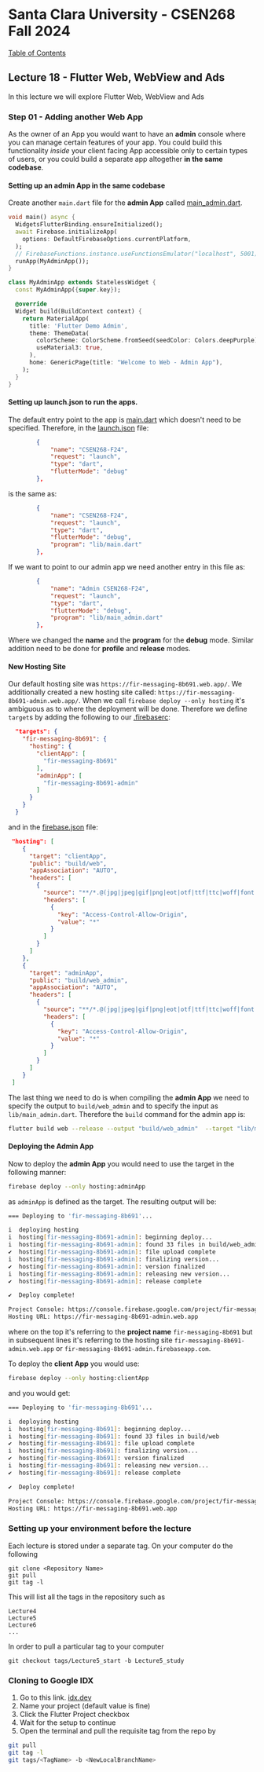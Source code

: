# Santa Clara University - CSEN268 Fall 2024

[Table of Contents](/toc.md)


## Lecture 18 - Flutter Web, WebView and Ads
In this lecture we will explore Flutter Web, WebView and Ads

### Step 01 - Adding another Web App
As the owner of an App you would want to have an **admin** console where you can manage certain features of your app. You could build this functionality *inside* your client facing App accessible only to certain types of users, or you could build a separate app altogether **in the same codebase**.

#### Setting up an admin App in the same codebase
Create another `main.dart` file for the **admin App** called [main_admin.dart](/main_admin.dart).
```dart
void main() async {
  WidgetsFlutterBinding.ensureInitialized();
  await Firebase.initializeApp(
    options: DefaultFirebaseOptions.currentPlatform,
  );
  // FirebaseFunctions.instance.useFunctionsEmulator("localhost", 5001);
  runApp(MyAdminApp());
}

class MyAdminApp extends StatelessWidget {
  const MyAdminApp({super.key});

  @override
  Widget build(BuildContext context) {
    return MaterialApp(
      title: 'Flutter Demo Admin',
      theme: ThemeData(
        colorScheme: ColorScheme.fromSeed(seedColor: Colors.deepPurple),
        useMaterial3: true,
      ),
      home: GenericPage(title: "Welcome to Web - Admin App"),
    );
  }
}
```

#### Setting up launch.json to run the apps.
The default entry point to the app is [main.dart](/lib/main.dart) which doesn't need to be specified. Therefore, in the [launch.json](/.vscode/launch.json) file:
```json
        {
            "name": "CSEN268-F24",
            "request": "launch",
            "type": "dart",
            "flutterMode": "debug"
        },
```
is the same as:
```json
        {
            "name": "CSEN268-F24",
            "request": "launch",
            "type": "dart",
            "flutterMode": "debug",
            "program": "lib/main.dart"
        },
```

If we want to point to our admin app we need another entry in this file as:
```json
        {
            "name": "Admin CSEN268-F24",
            "request": "launch",
            "type": "dart",
            "flutterMode": "debug",
            "program": "lib/main_admin.dart"
        },
```
Where we changed the **name** and the **program** for the **debug** mode. Similar addition need to be done for **profile** and **release** modes.

#### New Hosting Site
Our default hosting site was `https://fir-messaging-8b691.web.app/`. We additionally created a new hosting site called: `https://fir-messaging-8b691-admin.web.app/`. When we call `firebase deploy --only hosting` it's ambiguous as to where the deployment will be done. Therefore we define `target`s by adding the following to our [.firebaserc](/.firebaserc):
```json
  "targets": {
    "fir-messaging-8b691": {
      "hosting": {
        "clientApp": [
          "fir-messaging-8b691"
        ],
        "adminApp": [
          "fir-messaging-8b691-admin"
        ]
      }
    }
  }
```
and in the [firebase.json](/firebase.json) file:
```json
 "hosting": [
    {
      "target": "clientApp",
      "public": "build/web",
      "appAssociation": "AUTO",
      "headers": [
        {
          "source": "**/*.@(jpg|jpeg|gif|png|eot|otf|ttf|ttc|woff|font.css)",
          "headers": [
            {
              "key": "Access-Control-Allow-Origin",
              "value": "*"
            }
          ]
        }
      ]
    },
    {
      "target": "adminApp",
      "public": "build/web_admin",
      "appAssociation": "AUTO",
      "headers": [
        {
          "source": "**/*.@(jpg|jpeg|gif|png|eot|otf|ttf|ttc|woff|font.css)",
          "headers": [
            {
              "key": "Access-Control-Allow-Origin",
              "value": "*"
            }
          ]
        }
      ]
    }
 ]
```
The last thing we need to do is when compiling the **admin App** we need to specify the output to `build/web_admin` and to specify the input as `lib/main_admin.dart`. Therefore the `build` command for the admin app is:
```zsh
flutter build web --release --output "build/web_admin"  --target "lib/main_admin.dart"
```

#### Deploying the Admin App
Now to deploy the **admin App** you would need to use the target in the following manner:
```zsh
firebase deploy --only hosting:adminApp
```
as `adminApp` is defined as the target. The resulting output will be:
```zsh
=== Deploying to 'fir-messaging-8b691'...

i  deploying hosting
i  hosting[fir-messaging-8b691-admin]: beginning deploy...
i  hosting[fir-messaging-8b691-admin]: found 33 files in build/web_admin
✔  hosting[fir-messaging-8b691-admin]: file upload complete
i  hosting[fir-messaging-8b691-admin]: finalizing version...
✔  hosting[fir-messaging-8b691-admin]: version finalized
i  hosting[fir-messaging-8b691-admin]: releasing new version...
✔  hosting[fir-messaging-8b691-admin]: release complete

✔  Deploy complete!

Project Console: https://console.firebase.google.com/project/fir-messaging-8b691/overview
Hosting URL: https://fir-messaging-8b691-admin.web.app
```
where on the top it's referring to the **project name** `fir-messaging-8b691` but in subsequent lines it's referring to the hosting site `fir-messaging-8b691-admin.web.app` or `fir-messaging-8b691-admin.firebaseapp.com`.

To deploy the **client App** you would use:
```zsh
firebase deploy --only hosting:clientApp
```
and you would get:
```zsh
=== Deploying to 'fir-messaging-8b691'...

i  deploying hosting
i  hosting[fir-messaging-8b691]: beginning deploy...
i  hosting[fir-messaging-8b691]: found 33 files in build/web
✔  hosting[fir-messaging-8b691]: file upload complete
i  hosting[fir-messaging-8b691]: finalizing version...
✔  hosting[fir-messaging-8b691]: version finalized
i  hosting[fir-messaging-8b691]: releasing new version...
✔  hosting[fir-messaging-8b691]: release complete

✔  Deploy complete!

Project Console: https://console.firebase.google.com/project/fir-messaging-8b691/overview
Hosting URL: https://fir-messaging-8b691.web.app
```








### Setting up your environment before the lecture

Each lecture is stored under a separate tag. On your computer do the following

    git clone <Repository Name>
    git pull
    git tag -l

This will list all the tags in the repository such as

    Lecture4
    Lecture5
    Lecture6
    ...

In order to pull a particular tag to your computer

    git checkout tags/Lecture5_start -b Lecture5_study

### Cloning to Google IDX

1. Go to this link. [idx.dev](https://idx.google.com/import?url=https://github.com/mehmetartun/CSEN268-F24)
2. Name your project (default value is fine)
3. Click the Flutter Project checkbox
4. Wait for the setup to continue
5. Open the terminal and pull the requisite tag from the repo by
```zsh
git pull
git tag -l
git tags/<TagName> -b <NewLocalBranchName>
```



